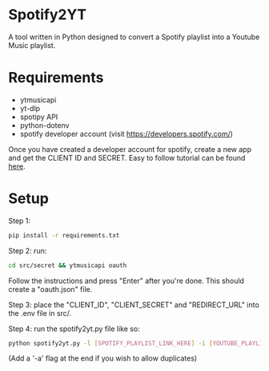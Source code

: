 # Spotify2YT
A tool written in Python designed to convert a Spotify playlist into a Youtube Music playlist.

# Requirements
- ytmusicapi
- yt-dlp
- spotipy API
- python-dotenv
- spotify developer account (visit https://developers.spotify.com/)

Once you have created a developer account for spotify, create a new app and get the CLIENT ID and SECRET.
Easy to follow tutorial can be found [here](https://www.youtube.com/watch?v=kaBVN8uP358).


# Setup
Step 1:
```bash
pip install -r requirements.txt
```

Step 2:
run:
```bash
cd src/secret && ytmusicapi oauth
```
Follow the instructions and press "Enter" after you're done. This should create a "oauth.json" file.

Step 3:
place the "CLIENT_ID", "CLIENT_SECRET" and "REDIRECT_URL" into the .env file in src/.

Step 4:
run the spotify2yt.py file like so:
```bash
python spotify2yt.py -l [SPOTIFY_PLAYLIST_LINK_HERE] -i [YOUTUBE_PLAYLIST_ID]
```
(Add a '-a' flag at the end if you wish to allow duplicates)
